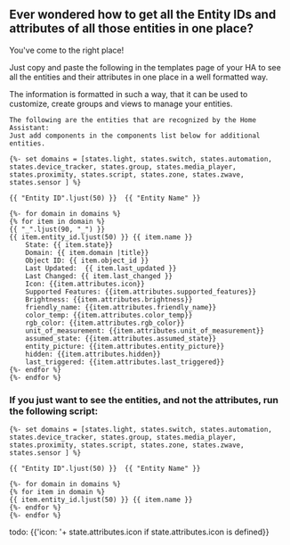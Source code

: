 ## Ever wondered how to get all the Entity IDs and attributes of all those entities in one place? 
You've come to the right place!

Just copy and paste the following in the templates page of your HA to see all the entities and their attributes in one place in a well formatted way.

The information is formatted in such a way, that it can be used to customize, create groups and views to manage your entities.

```
The following are the entities that are recognized by the Home Assistant:
Just add components in the components list below for additional entities.

{%- set domains = [states.light, states.switch, states.automation, states.device_tracker, states.group, states.media_player, states.proximity, states.script, states.zone, states.zwave, states.sensor ] %}

{{ "Entity ID".ljust(50) }}  {{ "Entity Name" }}

{%- for domain in domains %}
{% for item in domain %}
{{ "_".ljust(90, "_") }}
{{ item.entity_id.ljust(50) }} {{ item.name }}
    State: {{ item.state}}
    Domain: {{ item.domain |title}}
    Object ID: {{ item.object_id }}
    Last Updated:  {{ item.last_updated }}
    Last Changed: {{ item.last_changed }}
    Icon: {{item.attributes.icon}}
    Supported Features: {{item.attributes.supported_features}}
    Brightness: {{item.attributes.brightness}}
    friendly_name: {{item.attributes.friendly_name}}
    color_temp: {{item.attributes.color_temp}}
    rgb_color: {{item.attributes.rgb_color}}
    unit_of_measurement: {{item.attributes.unit_of_measurement}}
    assumed_state: {{item.attributes.assumed_state}}
    entity_picture: {{item.attributes.entity_picture}}
    hidden: {{item.attributes.hidden}}
    last_triggered: {{item.attributes.last_triggered}}
{%- endfor %}
{%- endfor %}

```
### If you just want to see the entities, and not the attributes, run the following script:

```
{%- set domains = [states.light, states.switch, states.automation, states.device_tracker, states.group, states.media_player, states.proximity, states.script, states.zone, states.zwave, states.sensor ] %}

{{ "Entity ID".ljust(50) }}  {{ "Entity Name" }}

{%- for domain in domains %}
{% for item in domain %}
{{ item.entity_id.ljust(50) }} {{ item.name }}
{%- endfor %}
{%- endfor %}
```

todo: {{'icon: '+ state.attributes.icon if state.attributes.icon is defined}}
